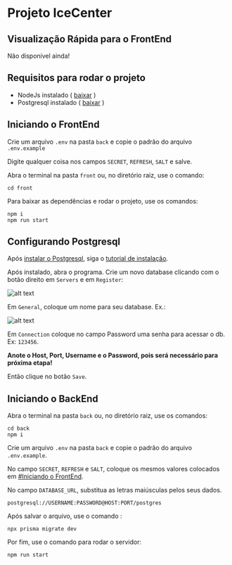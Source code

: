 
# Projeto IceCenter
## Visualização Rápida para o FrontEnd
Não disponível ainda!
<!-- Para visualizar o projeto de maneira fácil, basta acessar o link <https://guibank.vercel.app/> -->

## Requisitos para rodar o projeto
* NodeJs instalado ( [baixar](https://nodejs.org/en/download) )
* Postgresql instalado ( [baixar](https://www.enterprisedb.com/downloads/postgres-postgresql-downloads) )

## Iniciando o FrontEnd
Crie um arquivo `.env` na pasta `back` e copie o padrão do arquivo `.env.example`

Digite qualquer coisa nos campos `SECRET`, `REFRESH`, `SALT` e salve.

Abra o terminal na pasta `front` ou, no diretório raiz, use o comando:
```
cd front
```

Para baixar as dependências e rodar o projeto, use os comandos:
```
npm i
npm run start
```

## Configurando Postgresql
Após [instalar o Postgresql](https://nodejs.org/en/download), siga o [tutorial de instalação](https://youtu.be/UbX-2Xud1JA?si=3yfqEYU-ol6L6Xg_&t=56).

Após instalado, abra o programa. Crie um novo database clicando com o botão direito em `Servers` e em `Register`:

![alt text](../imagesReadMe/createrServer.png)

Em `General`, coloque um nome para seu database. Ex.:

![alt text](../imagesReadMe/namedb.png)

Em `Connection` coloque no campo Password uma senha para acessar o db. Ex: `123456`.

**Anote o Host, Port, Username e o Password, pois será necessário para próxima etapa!** 

Então clique no botão `Save`.

## Iniciando o BackEnd
Abra o terminal na pasta `back` ou, no diretório raiz, use os comandos:
```
cd back
npm i
```

Crie um arquivo `.env` na pasta `back` e copie o padrão do arquivo `.env.example`.

No campo `SECRET`, `REFRESH` e `SALT`, coloque os mesmos valores colocados em [#Iniciando o FrontEnd](#Iniciando-o-FrontEnd).

No campo `DATABASE_URL`, substitua as letras maiúsculas pelos seus dados.

```
postgresql://USERNAME:PASSWORD@HOST:PORT/postgres
```

Após salvar o arquivo, use o comando :
```
npx prisma migrate dev
```

Por fim, use o comando para rodar o servidor:
```
npm run start
```
